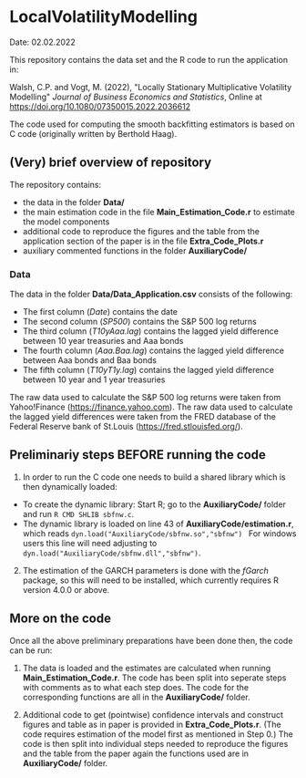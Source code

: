 # LocalVolatilityModelling

Date: 02.02.2022

This repository contains the data set and the R code to run the application in:

Walsh, C.P.  and Vogt, M. (2022), "Locally Stationary Multiplicative Volatility Modelling"
*Journal of Business Economics and Statistics*, Online at https://doi.org/10.1080/07350015.2022.2036612 

The code used for computing the smooth backfitting estimators is based on C code (originally written by Berthold Haag).

## (Very) brief overview of repository

The repository contains:

* the data in the folder **Data/**
* the main estimation code in the file **Main_Estimation_Code.r** to estimate the model components  
* additional code to reproduce the figures and the table from the application section of the paper is in the file **Extra_Code_Plots.r**
* auxiliary commented functions in the folder **AuxiliaryCode/**

### Data 

The data in the folder **Data/Data_Application.csv** consists of the following:

* The first column (*Date*) contains the date 
* The second column (*SP500*) contains the S&P 500 log returns
* The third column (*T10yAaa.lag*) contains the lagged yield difference between 10 year treasuries and Aaa bonds
* The fourth column (*Aaa.Baa.lag*) contains the lagged yield difference between Aaa bonds and Baa bonds
* The fifth column (*T10yT1y.lag*) contains the lagged yield difference between 10 year and 1 year treasuries

The raw data used to calculate the S&P 500 log returns were taken from Yahoo!Finance (https://finance.yahoo.com). The raw data used to calculate the lagged yield differences were taken from the FRED database of the Federal Reserve bank of St.Louis (https://fred.stlouisfed.org/).


## Preliminariy steps BEFORE running the code

1. In order to run the C code one needs to build a shared library 
which is then dynamically loaded:
+ To create the dynamic library: Start R; go to 
the **AuxiliaryCode/** folder and run `R CMD SHLIB sbfnw.c`.
+ The dynamic library is loaded on line 43 of 
**AuxiliaryCode/estimation.r**, which reads 
`dyn.load("AuxiliaryCode/sbfnw.so","sbfnw") ` 
For windows users this line will need adjusting to 
`dyn.load("AuxiliaryCode/sbfnw.dll","sbfnw")`. 

2. The estimation of the GARCH parameters is done with the *fGarch* package, so this will need to be installed, which currently requires R version 4.0.0 or above.


## More on the code

Once all the above preliminary preparations have been done then, the code can be run:

1. The data is loaded and the estimates are calculated when running 
**Main_Estimation_Code.r**. The code has been split into seperate steps with comments as to 
what each step does. The code for the corresponding functions are
all in the **AuxiliaryCode/** folder.  

2. Additional code to get (pointwise) confidence intervals and 
construct figures and table as in paper is provided in 
**Extra_Code_Plots.r**. 
(The code requires estimation of the model first as
mentioned in Step 0.) 
The code is then split into individual steps needed to 
reproduce the figures and the table from the paper again the 
functions used are in **AuxiliaryCode/** folder. 
